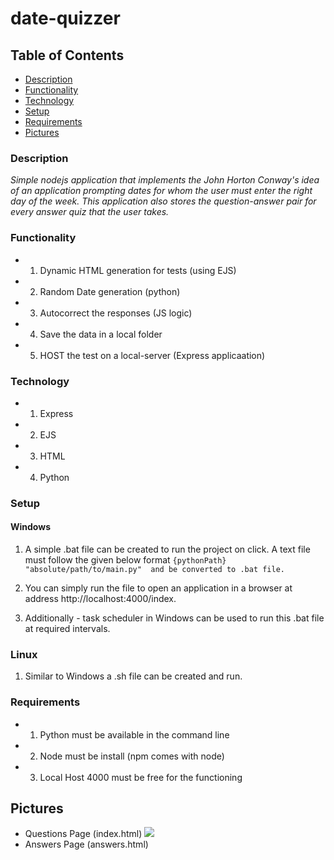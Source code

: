# date-quizzer

## Table of Contents 
  * [Description](#description)
  * [Functionality](#functionality)
  * [Technology](#technology)
  * [Setup](#setup)
  * [Requirements](#requirements)
  * [Pictures](#pictures)


### Description 
*Simple nodejs application that implements the John Horton Conway's idea of an application prompting dates for whom the user must enter the right day of the week. This application also stores the question-answer pair for every answer quiz that the user takes.*

### 

### Functionality 
* 1) Dynamic HTML generation for tests (using EJS)
* 2) Random Date generation (python) 
* 3) Autocorrect the responses (JS logic)
* 4) Save the data in a local folder 
* 5) HOST the test on a local-server (Express applicaation)

### Technology 
* 1) Express
* 2) EJS
* 3) HTML
* 4) Python

### Setup 
  #### Windows
  1) A simple .bat file can be created to run the project on click. A text file must follow the given below format 
  `
  {pythonPath} "absolute/path/to/main.py" 
  and be converted to .bat file.
  `
  
  2) You can simply run the file to open an application in a browser at address http://localhost:4000/index.
  3) Additionally - task scheduler in Windows can be used to run this .bat file at required intervals.

  ### Linux 
  1) Similar to Windows a .sh file can be created and run. 


### Requirements 
* 1) Python must be available in the command line
* 2) Node must be install (npm comes with node)
* 3) Local Host 4000 must be free for the functioning 

## Pictures 
* Questions Page (index.html)
<img src = "./pictures/index.html"> </img>
* Answers Page (answers.html)

